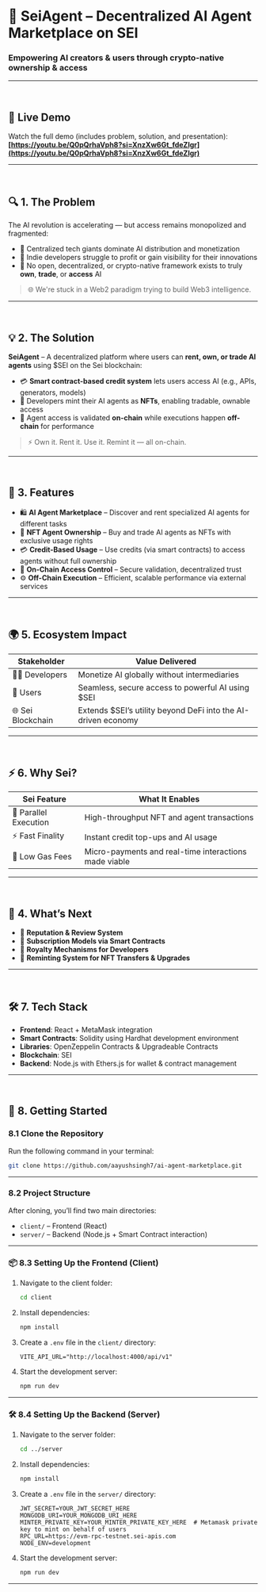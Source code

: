 # 🤖 SeiAgent – Decentralized AI Agent Marketplace on SEI  
### Empowering AI creators & users through crypto-native ownership & access

---

<br>

## 🔗 Live Demo  

Watch the full demo (includes problem, solution, and presentation):  
**[https://youtu.be/Q0pQrhaVph8?si=XnzXw6Gt_fdeZlgr](https://youtu.be/Q0pQrhaVph8?si=XnzXw6Gt_fdeZlgr)**

---

<br>

## 🔍 1. The Problem  

The AI revolution is accelerating — but access remains monopolized and fragmented:

- 🏦 Centralized tech giants dominate AI distribution and monetization  
- 🚫 Indie developers struggle to profit or gain visibility for their innovations  
- 🔐 No open, decentralized, or crypto-native framework exists to truly **own**, **trade**, or **access** AI

> 🌐 We're stuck in a Web2 paradigm trying to build Web3 intelligence.

---

<br>

## 💡 2. The Solution  

**SeiAgent** – A decentralized platform where users can **rent, own, or trade AI agents** using $SEI on the Sei blockchain:

- 💳 **Smart contract-based credit system** lets users access AI (e.g., APIs, generators, models)  
- 🧠 Developers mint their AI agents as **NFTs**, enabling tradable, ownable access  
- 🔐 Agent access is validated **on-chain** while executions happen **off-chain** for performance  

> ⚡ Own it. Rent it. Use it. Remint it — all on-chain.

---

<br>

## 🚀 3. Features  

- 🛍️ **AI Agent Marketplace** – Discover and rent specialized AI agents for different tasks  
- 🧠 **NFT Agent Ownership** – Buy and trade AI agents as NFTs with exclusive usage rights   
- 💳 **Credit-Based Usage** – Use credits (via smart contracts) to access agents without full ownership  
- 🔐 **On-Chain Access Control** – Secure validation, decentralized trust  
- ⚙️ **Off-Chain Execution** – Efficient, scalable performance via external services

---

<br>

## 🌍 5. Ecosystem Impact  

| Stakeholder       | Value Delivered                                                                 |
|-------------------|----------------------------------------------------------------------------------|
| 👨‍💻 Developers     | Monetize AI globally without intermediaries                                       |
| 🙋 Users           | Seamless, secure access to powerful AI using $SEI                                |
| 🌐 Sei Blockchain  | Extends $SEI’s utility beyond DeFi into the AI-driven economy                    |

---

<br>

## ⚡ 6. Why Sei?  

| Sei Feature           | What It Enables                                                              |
|-----------------------|------------------------------------------------------------------------------|
| 🚀 Parallel Execution | High-throughput NFT and agent transactions                                   |
| ⚡ Fast Finality       | Instant credit top-ups and AI usage                                          |
| 💸 Low Gas Fees        | Micro-payments and real-time interactions made viable                       |

---

<br>


## 🔮 4. What’s Next  

- 🌟 **Reputation & Review System**  
- 🔁 **Subscription Models via Smart Contracts**  
- 🧾 **Royalty Mechanisms for Developers**  
- 🔄 **Reminting System for NFT Transfers & Upgrades**

---

<br>

## 🛠️ 7. Tech Stack  

- **Frontend**: React + MetaMask integration  
- **Smart Contracts**: Solidity using Hardhat development environment  
- **Libraries**: OpenZeppelin Contracts & Upgradeable Contracts  
- **Blockchain**: SEI  
- **Backend**: Node.js with Ethers.js for wallet & contract management  


---

<br>

## 🤩 8. Getting Started

### 8.1 Clone the Repository

Run the following command in your terminal:

```bash
git clone https://github.com/aayushsingh7/ai-agent-marketplace.git
```

---

### 8.2 Project Structure

After cloning, you’ll find two main directories:

- `client/` – Frontend (React)
- `server/` – Backend (Node.js + Smart Contract interaction)

---

### 📦 8.3 Setting Up the Frontend (Client)

1. Navigate to the client folder:
   ```bash
   cd client
   ```

2. Install dependencies:
   ```bash
   npm install
   ```

3. Create a `.env` file in the `client/` directory:
   ```env
   VITE_API_URL="http://localhost:4000/api/v1"
   ```

4. Start the development server:
   ```bash
   npm run dev
   ```

---

### 🛠️ 8.4 Setting Up the Backend (Server)

1. Navigate to the server folder:
   ```bash
   cd ../server
   ```

2. Install dependencies:
   ```bash
   npm install
   ```

3. Create a `.env` file in the `server/` directory:
   ```env
   JWT_SECRET=YOUR_JWT_SECRET_HERE
   MONGODB_URI=YOUR_MONGODB_URI_HERE
   MINTER_PRIVATE_KEY=YOUR_MINTER_PRIVATE_KEY_HERE  # Metamask private key to mint on behalf of users
   RPC_URL=https://evm-rpc-testnet.sei-apis.com
   NODE_ENV=development
   ```

4. Start the development server:
   ```bash
   npm run dev
   ```

---
